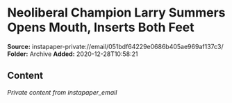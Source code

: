 # Neoliberal Champion Larry Summers Opens Mouth, Inserts Both Feet

**Source:** instapaper-private://email/051bdf64229e0686b405ae969af137c3/
**Folder:** Archive
**Added:** 2020-12-28T10:58:21




## Content
*Private content from instapaper_email*
